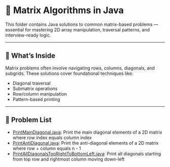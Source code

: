 # 🧮 Matrix Algorithms in Java

This folder contains Java solutions to common matrix-based problems — essential for mastering 2D array manipulation, traversal patterns, and interview-ready logic.

---

## 📘 What’s Inside

Matrix problems often involve navigating rows, columns, diagonals, and subgrids. These solutions cover foundational techniques like:

- Diagonal traversal
- Submatrix operations
- Row/column manipulation
- Pattern-based printing

---

## 📂 Problem List
- [PrintMainDiagonal.java](PrintMainDiagonal.java): Print the main diagonal elements of a 2D matrix where row index equals column index
- [PrintAntiDiagonal.java](PrintAntiDiagonal.java): Print the anti-diagonal elements of a 2D matrix where row + column equals n - 1
- [PrintAllDiagonalsTopRightToBottomLeft.java](PrintAllDiagonalsTopRightToBottomLeft.java): Print all diagonals starting from top row and rightmost column moving down-left



